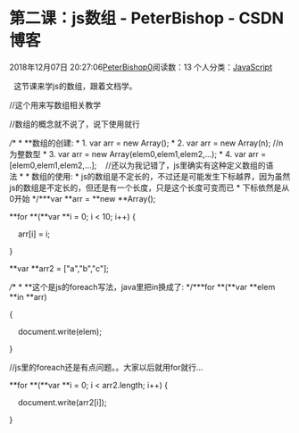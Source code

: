 # 第二课：js数组 - PeterBishop - CSDN博客





2018年12月07日 20:27:06[PeterBishop0](https://me.csdn.net/qq_40061421)阅读数：13
个人分类：[JavaScript](https://blog.csdn.net/qq_40061421/article/category/8510184)









  这节课来学js的数组，跟着文档学。


//这个用来写数组相关教学



//数组的概念就不说了，说下使用就行

*/** * **数组的创建: * 1. var arr = new Array(); * 2. var arr = new Array(n); //n为整数型 * 3. var arr = new Array(elem0,elem1,elem2,...); * 4. var arr = [elem0,elem1,elem2,...];    //还以为我记错了，js里确实有这种定义数组的语法 * * 数组的使用: * js的数组是不定长的，不过还是可能发生下标越界，因为虽然js的数组是不定长的，但还是有一个长度，只是这个长度可变而已 * 下标依然是从0开始 */***var **arr = **new **Array();

**for **(**var **i = 0; i < 10; i++) {

    arr[i] = i;

}



**var **arr2 = ["a","b","c"];



*/** * **这个是js的foreach写法，java里把in换成了: */***for **(**var **elem **in **arr)

{

    document.write(elem);

}

//js里的foreach还是有点问题。。大家以后就用for就行...

**for **(**var **i = 0; i < arr2.length; i++) {

    document.write(arr2[i]);

}





